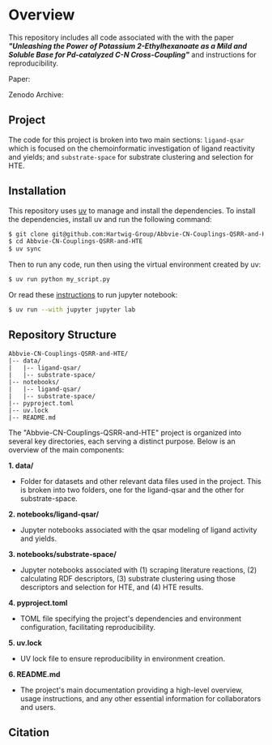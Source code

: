 # Overview 

This repository includes all code associated with the with the paper _**"Unleashing the Power of Potassium 2-Ethylhexanoate as a Mild and Soluble Base for Pd-catalyzed C-N Cross-Coupling"**_ and instructions for reproducibility.

Paper: 

Zenodo Archive: 

## Project

The code for this project is broken into two main sections: `ligand-qsar` which is focused on the chemoinformatic investigation of ligand reactivity and yields; and `substrate-space` for substrate clustering and selection for HTE.

## Installation

This repository uses [uv](https://github.com/astral-sh/uv) to manage and install the dependencies. To install the dependencies, install uv and run the following command:

```bash
$ git clone git@github.com:Hartwig-Group/Abbvie-CN-Couplings-QSRR-and-HTE.git
$ cd Abbvie-CN-Couplings-QSRR-and-HTE
$ uv sync
```

Then to run any code, run then using the virtual environment created by uv:

```bash
$ uv run python my_script.py
```

Or read these [instructions](https://docs.astral.sh/uv/guides/integration/jupyter/) to run jupyter notebook:

```bash
$ uv run --with jupyter jupyter lab
```

## Repository Structure

```
Abbvie-CN-Couplings-QSRR-and-HTE/
|-- data/
|   |-- ligand-qsar/
|   |-- substrate-space/
|-- notebooks/
|   |-- ligand-qsar/
|   |-- substrate-space/
|-- pyproject.toml
|-- uv.lock
|-- README.md
```
The "Abbvie-CN-Couplings-QSRR-and-HTE" project is organized into several key directories, each serving a distinct purpose. Below is an overview of the main components:

**1. data/**
   - Folder for datasets and other relevant data files used in the project. This is broken into two folders, one for the ligand-qsar and the other for substrate-space.
   
**2. notebooks/ligand-qsar/**
   - Jupyter notebooks associated with the qsar modeling of ligand activity and yields.
     
**3. notebooks/substrate-space/**
  - Jupyter notebooks associated with (1) scraping literature reactions, (2) calculating RDF descriptors, (3) substrate clustering using those descriptors and selection for HTE, and (4) HTE results.

**4. pyproject.toml**
   - TOML file specifying the project's dependencies and environment configuration, facilitating reproducibility.

**5. uv.lock**
   - UV lock file to ensure reproducibility in environment creation.

**6. README.md**
   - The project's main documentation providing a high-level overview, usage instructions, and any other essential information for collaborators and users.

## Citation 

